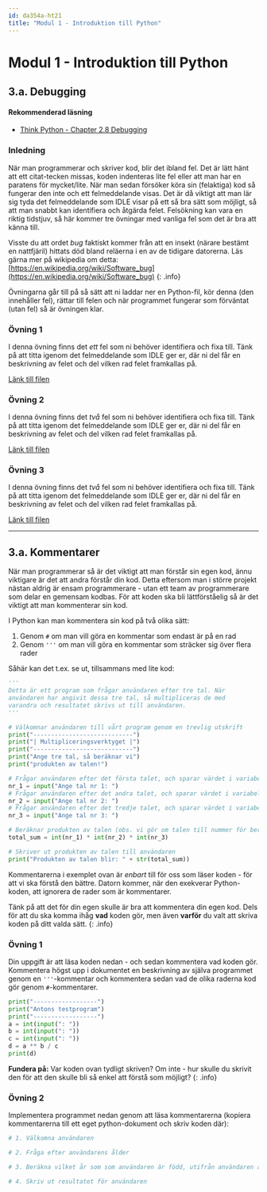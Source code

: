 ```yaml
---
id: da354a-ht21
title: "Modul 1 - Introduktion till Python"
---
```


# Modul 1 - Introduktion till Python

## 3.a. Debugging

#### Rekommenderad läsning

- [Think Python - Chapter 2.8 Debugging](http://greenteapress.com/thinkpython2/html/thinkpython2003.html#sec23)

### Inledning

När man programmerar och skriver kod, blir det ibland fel. Det är lätt hänt att ett citat-tecken missas, koden indenteras lite fel eller att man har en paratens för mycket/lite. När man sedan försöker köra sin (felaktiga) kod så fungerar den inte och ett felmeddelande visas. Det är då viktigt att man lär sig tyda det felmeddelande som IDLE visar på ett så bra sätt som möjligt, så att man snabbt kan identifiera och åtgärda felet. Felsökning kan vara en riktig tidstjuv, så här kommer tre övningar med vanliga fel som det är bra att känna till.

Visste du att ordet *bug* faktiskt kommer från att en insekt (närare bestämt en nattfjäril) hittats död bland reläerna i en av de tidigare datorerna. Läs gärna mer på wikipedia om detta: [https://en.wikipedia.org/wiki/Software_bug](https://en.wikipedia.org/wiki/Software_bug)
{: .info}

Övningarna går till på så sätt att ni laddar ner en Python-fil, kör denna (den innehåller fel), rättar till felen och när programmet fungerar som förväntat (utan fel) så är övningen klar.

### Övning 1

I denna övning finns det *ett* fel som ni behöver identifiera och fixa till. Tänk på att titta igenom det felmeddelande som IDLE ger er, där ni del får en beskrivning av felet och del vilken rad felet framkallas på.

[Länk till filen](../files/py1.py)

### Övning 2

I denna övning finns det *två* fel som ni behöver identifiera och fixa till. Tänk på att titta igenom det felmeddelande som IDLE ger er, där ni del får en beskrivning av felet och del vilken rad felet framkallas på.

[Länk till filen](../files/py2.py)

### Övning 3

I denna övning finns det *två* fel som ni behöver identifiera och fixa till. Tänk på att titta igenom det felmeddelande som IDLE ger er, där ni del får en beskrivning av felet och del vilken rad felet framkallas på.

[Länk till filen](../files/py3.py)

---

## 3.a. Kommentarer

När man programmerar så är det viktigt att man förstår sin egen kod, ännu viktigare är det att andra förstår din kod. Detta eftersom man i större projekt nästan aldrig är ensam programmerare - utan ett team av programmerare som delar en gemensam kodbas. För att koden ska bli lättförståelig så är det viktigt att man kommenterar sin kod.

I Python kan man kommentera sin kod på två olika sätt:

1. Genom `#` om man vill göra en kommentar som endast är på en rad
2. Genom `'''` om man vill göra en kommentar som sträcker sig över flera rader

Såhär kan det t.ex. se ut, tillsammans med lite kod:

```python
'''
Detta är ett program som frågar användaren efter tre tal. När
användaren har angivit dessa tre tal, så multipliceras de med
varandra och resultatet skrivs ut till användaren.
'''

# Välkomnar användaren till vårt program genom en trevlig utskrift
print("----------------------------")
print("| Multipliceringsverktyget |")
print("----------------------------")
print("Ange tre tal, så beräknar vi")
print("produkten av talen!")

# Frågar användaren efter det första talet, och sparar värdet i variabeln nr_1
nr_1 = input("Ange tal nr 1: ")
# Frågar användaren efter det andra talet, och sparar värdet i variabeln nr_2
nr_2 = input("Ange tal nr 2: ")
# Frågar användaren efter det tredje talet, och sparar värdet i variabeln nr_3
nr_3 = input("Ange tal nr 3: ")

# Beräknar produkten av talen (obs. vi gör om talen till nummer för beräkningen)
total_sum = int(nr_1) * int(nr_2) * int(nr_3)

# Skriver ut produkten av talen till användaren
print("Produkten av talen blir: " + str(total_sum))
```

Kommentarerna i exemplet ovan är *enbart* till för oss som läser koden - för att vi ska förstå den bättre. Datorn kommer, när den exekverar Python-koden, att ignorera de rader som är kommentarer.

Tänk på att det för din egen skulle är bra att kommentera din egen kod. Dels för att du ska komma ihåg **vad** koden gör, men även **varför** du valt att skriva koden på ditt valda sätt.
{: .info}

### Övning 1

Din uppgift är att läsa koden nedan - och sedan kommentera vad koden gör. Kommentera högst upp i dokumentet en beskrivning av själva programmet genom en `'''`-kommentar och kommentera sedan vad de olika raderna kod gör genom `#`-kommentarer.

```python
print("------------------")
print("Antons testprogram")
print("------------------")
a = int(input(": "))
b = int(input(": "))
c = int(input(": "))
d = a ** b / c
print(d)
```

**Fundera på:** Var koden ovan tydligt skriven? Om inte - hur skulle du skrivit den för att den skulle bli så enkel att förstå som möjligt?
{: .info}

### Övning 2

Implementera programmet nedan genom att läsa kommentarerna (kopiera kommentarerna till ett eget python-dokument och skriv koden där):

```python
# 1. Välkomna användaren

# 2. Fråga efter användarens ålder

# 3. Beräkna vilket år som som användaren är född, utifrån användaren ålder

# 4. Skriv ut resultatet för användaren
```